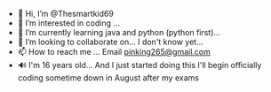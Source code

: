 - 👋 Hi, I’m @Thesmartkid69
- 👀 I’m interested in coding ...
- 🌱 I’m currently learning java and python (python first)...
- 💞️ I’m looking to collaborate on... I don't know yet...
- 📫 How to reach me ... Email pinking265@gmail.com
- 🔊 I'm 16 years old... And I just started doing this 
I'll begin officially coding sometime down in August after my exams


<!---
Thesmartkid69/Thesmartkid69 is a ✨ special ✨ repository because its `README.md` (this file) appears on your GitHub profile.
You can click the Preview link to take a look at your changes.
--->
